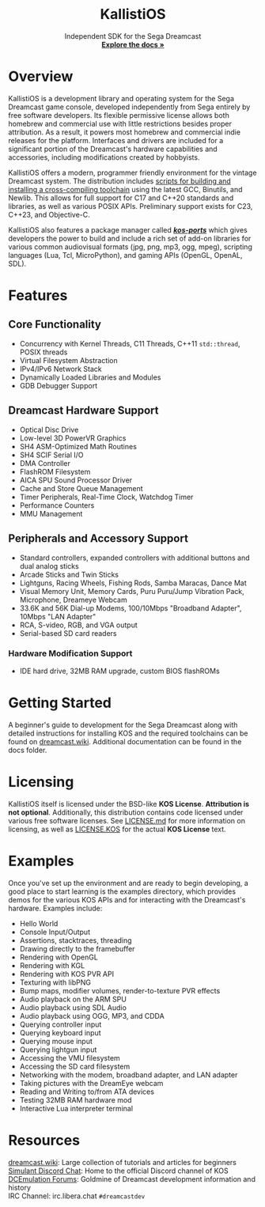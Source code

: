 
<!-- PROJECT LOGO -->
<br />
<div align="center">
  <h1 align="center"><strong>KallistiOS</strong></h1>

  <p align="center">
    Independent SDK for the Sega Dreamcast
    <br />
    <a href="https://kos-docs.dreamcast.wiki"><strong>Explore the docs »</strong></a>
  </p>
</div>

# Overview

KallistiOS is a development library and operating system for the Sega Dreamcast game console, developed independently from Sega entirely by free software developers. Its flexible permissive license allows both homebrew and commercial use with little restrictions besides proper attribution. As a result, it powers most homebrew and commercial indie releases for the platform. Interfaces and drivers are included for a significant portion of the Dreamcast's hardware capabilities and accessories, including modifications created by hobbyists. 

KallistiOS offers a modern, programmer friendly environment for the vintage Dreamcast system. The distribution includes [scripts for building and installing a cross-compiling toolchain](utils/dc-chain/README.md) using the latest GCC, Binutils, and Newlib. This allows for full support for C17 and C++20 standards and libraries, as well as various POSIX APIs. Preliminary support exists for C23, C++23, and Objective-C.

KallistiOS also features a package manager called [**_kos-ports_**](https://github.com/KallistiOS/kos-ports) which gives developers the power to build and include a rich set of add-on libraries for various common audiovisual formats (jpg, png, mp3, ogg, mpeg), scripting languages (Lua, Tcl, MicroPython), and gaming APIs (OpenGL, OpenAL, SDL). 

# Features
## Core Functionality
* Concurrency with Kernel Threads, C11 Threads, C++11 `std::thread`, POSIX threads
* Virtual Filesystem Abstraction
* IPv4/IPv6 Network Stack
* Dynamically Loaded Libraries and Modules
* GDB Debugger Support

## Dreamcast Hardware Support
* Optical Disc Drive
* Low-level 3D PowerVR Graphics 
* SH4 ASM-Optimized Math Routines
* SH4 SCIF Serial I/O
* DMA Controller 
* FlashROM Filesystem
* AICA SPU Sound Processor Driver
* Cache and Store Queue Management
* Timer Peripherals, Real-Time Clock, Watchdog Timer
* Performance Counters
* MMU Management

## Peripherals and Accessory Support
* Standard controllers, expanded controllers with additional buttons and dual analog sticks 
* Arcade Sticks and Twin Sticks
* Lightguns, Racing Wheels, Fishing Rods, Samba Maracas, Dance Mat
* Visual Memory Unit, Memory Cards, Puru Puru/Jump Vibration Pack, Microphone, Dreameye Webcam
* 33.6K and 56K Dial-up Modems, 100/10Mbps "Broadband Adapter", 10Mbps "LAN Adapter"
* RCA, S-video, RGB, and VGA output
* Serial-based SD card readers

### Hardware Modification Support
* IDE hard drive, 32MB RAM upgrade, custom BIOS flashROMs

# Getting Started 
A beginner's guide to development for the Sega Dreamcast along with detailed instructions for installing KOS and the required toolchains can be found on [dreamcast.wiki](https://dreamcast.wiki/Getting_Started_with_Dreamcast_development). Additional documentation can be found in the docs folder. 

# Licensing
KallistiOS itself is licensed under the BSD-like **KOS License**. **Attribution is not optional**. Additionally, this distribution contains code licensed under various free software licenses.
See [LICENSE.md](doc/LICENSE.md) for more information on licensing, as well as [LICENSE.KOS](doc/LICENSE.KOS) for the actual **KOS License** text.

# Examples 
Once you've set up the environment and are ready to begin developing, a good place to start learning is the examples directory, which provides demos for the various KOS APIs and for interacting with the Dreamcast's hardware. Examples include:
- Hello World
- Console Input/Output
- Assertions, stacktraces, threading
- Drawing directly to the framebuffer
- Rendering with OpenGL
- Rendering with KGL
- Rendering with KOS PVR API
- Texturing with libPNG
- Bump maps, modifier volumes, render-to-texture PVR effects
- Audio playback on the ARM SPU
- Audio playback using SDL Audio
- Audio playback using OGG, MP3, and CDDA
- Querying controller input
- Querying keyboard input
- Querying mouse input
- Querying lightgun input
- Accessing the VMU filesystem
- Accessing the SD card filesystem
- Networking with the modem, broadband adapter, and LAN adapter
- Taking pictures with the DreamEye webcam
- Reading and Writing to/from ATA devices
- Testing 32MB RAM hardware mod
- Interactive Lua interpreter terminal

# Resources
[dreamcast.wiki](http://dreamcast.wiki): Large collection of tutorials and articles for beginners  
[Simulant Discord Chat](https://discord.gg/bpDZHT78PA): Home to the official Discord channel of KOS  
[DCEmulation Forums](http://dcemulation.org/phpBB/viewforum.php?f=29): Goldmine of Dreamcast development information and history  
IRC Channel: irc.libera.chat `#dreamcastdev`

